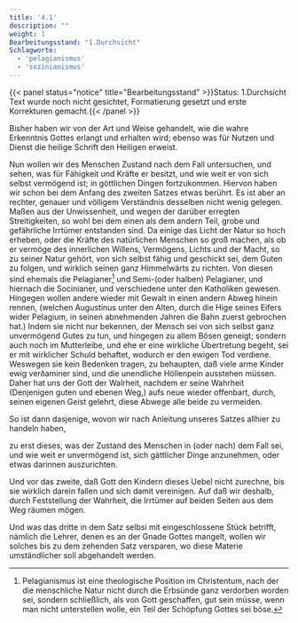 ```yaml
---
title: '4.1'
description: ""
weight: 1
Bearbeitungsstand: "1.Durchsicht"
Schlagworte:
  - 'pelagianismus'
  - 'sozinianismus'
---
```


{{< panel status="notice" title="Bearbeitungsstand" >}}Status: 1.Durchsicht
Text wurde noch nicht gesichtet, Formatierung gesetzt und erste Korrekturen gemacht.{{< /panel >}}
<!-- Seite 144 -->


Bisher haben wir von der Art und Weise gehandelt,
wie die wahre Erkenntnis Gottes erlangt
und erhalten wird; ebenso was für Nutzen
und Dienst die heilige Schrift den Heiligen erweist.

Nun wollen wir des Menschen Zustand nach dem
Fall untersuchen, und sehen, was für Fähigkeit und
Kräfte er besitzt, und wie weit er von sich selbst
vermögend ist; in göttlichen Dingen fortzukommen.
Hiervon haben wir schon bei dem Anfang des
zweiten Satzes etwas berührt. Es ist aber an rechter,
genauer und völligem Verständnis desselben nicht
wenig gelegen. Maßen aus der Unwissenheit, und
wegen der darüber erregten Streitigkeiten, so wohl
bei dem einen als dem andern Teil, grobe und gefährliche
Irrtümer entstanden sind. Da einige das
Licht der Natur so hoch erheben, oder die Kräfte
des natürlichen Menschen so groß machen, als ob er
vermöge des innerlichen Willens, Vermögens, Lichts
und der Macht, so zu seiner Natur gehört, von sich
selbst fähig und geschickt sei, dem Guten zu folgen,
und wirklich seinen ganz Himmelwärts zu richten.<!-- content-0115.xml --><!-- Seite 146 -->
Von diesen sind ehemals die Pelagianer[^b_04_01_01] und Semi-(oder
halben) Pelagianer, und hiernach die Socinianer, und
verschiedene unter den Katholiken gewesen. Hingegen
wollen andere wieder mit Gewalt in einen andern Abweg
hinein rennen, (welchen Augustinus unter den
Alten, durch die Hige seines Eifers wider Pelagium,
in seinen abnehmenden Jahren die Bahn zuerst gebrochen
hat.) Indem sie nicht nur bekennen, der Mensch
sei von sich selbst ganz unvermögend Gutes zu tun,
und hingegen zu allem Bösen geneigt; sondern auch noch
im Mutterleibe, und ehe er eine wirkliche Übertretung
begeht, sei er mit wirklicher Schuld behaftet,
wodurch er den ewigen Tod verdiene. Weswegen sie
kein Bedenken tragen, zu behaupten, daß viele arme
Kinder ewig verðaminer sind, und die unendliche
Höllenpein ausstehen müssen. Daher hat uns
der Gott der Walrheit, nachdem er seine Wahrheit
(Denjenigen guten und ebenen Weg,) aufs neue wieder
offenbart, durch, seinen eigenen Geist gelehrt, diese
Abwege alle beide zu vermeiden.

So ist dann dasjenige, wovon wir nach Anleitung
unseres Satzes allhier zu handeln haben,

zu erst dieses, was der Zustand des Menschen
in (oder nach) dem Fall sei, und wie weit er unvermögend
ist, sich gättlicher Dinge anzunehmen,
oder etwas darinnen auszurichten.

Und vor das zweite, daß Gott den Kindern dieses
Uebel nicht zurechne, bis sie wirklich darein fallen
und sich damit vereinigen. Auf daß wir deshalb,
durch Feststellung der Wahrheit, die Irrtümer auf
beiden Seiten aus dem Weg räumen mögen.

Und was das dritte in dem Satz selbsi mit eingeschlossene
Stück betrifft, nämlich die Lehrer, denen es
an der Gnade Gottes mangelt, wollen wir solches
bis zu dem zehenden Satz versparen, wo diese Materie
umständlicher soll abgehandelt werden.

<!-- fussnoten -->

[^b_04_01_01]: Pelagianismus ist eine theologische Position im Christentum, nach der die menschliche Natur nicht durch die Erbsünde ganz verdorben worden sei, sondern schließlich, als von Gott geschaffen, gut sein müsse, wenn man nicht unterstellen wolle, ein Teil der Schöpfung Gottes sei böse.